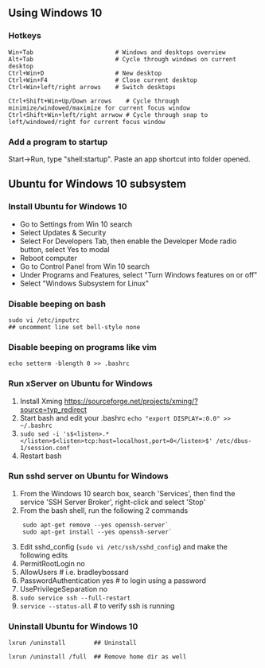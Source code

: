 ## Using Windows 10

### Hotkeys
    Win+Tab                       # Windows and desktops overview
    Alt+Tab                       # Cycle through windows on current desktop
    Ctrl+Win+D                    # New desktop
    Ctrl+Win+F4                   # Close current desktop
    Ctrl+Win+left/right arrows    # Switch desktops

    Ctrl+Shift+Win+Up/Down arrows    # Cycle through minimize/windowed/maximize for current focus window
    Ctrl+Shift+Win+left/right arrwow # Cycle through snap to left/windowed/right for current focus window

### Add a program to startup
Start->Run, type "shell:startup".  Paste an app shortcut into folder opened.

## Ubuntu for Windows 10 subsystem

### Install Ubuntu for Windows 10
* Go to Settings from Win 10 search
* Select Updates & Security
* Select For Developers Tab, then enable the Developer Mode radio button, select Yes to modal
* Reboot computer
* Go to Control Panel from Win 10 search
* Under Programs and Features, select "Turn Windows features on or off"
* Select "Windows Subsystem for Linux"

### Disable beeping on bash
    sudo vi /etc/inputrc
    ## uncomment line set bell-style none

### Disable beeping on programs like vim
    echo setterm -blength 0 >> .bashrc

### Run xServer on Ubuntu for Windows
1.  Install Xming https://sourceforge.net/projects/xming/?source=typ_redirect
2.  Start bash and edit your .bashrc  `echo "export DISPLAY=:0.0" >> ~/.bashrc`
3.  `sudo sed -i 's$<listen>.*</listen>$<listen>tcp:host=localhost,port=0</listen>$' /etc/dbus-1/session.conf`
4.  Restart bash

### Run sshd server on Ubuntu for Windows
1.  From the Windows 10 search box, search 'Services', then find the service 'SSH Server Broker', right-click and select 'Stop'
2.  From the bash shell, run the following 2 commands
```
    sudo apt-get remove --yes openssh-server`
    sudo apt-get install --yes openssh-server`
```
3.  Edit sshd_config (`sudo vi /etc/ssh/sshd_config`) and make the following edits
  1.  PermitRootLogin no
  2.  AllowUsers <username> # i.e. bradleybossard
  3.  PasswordAuthentication yes  # to login using a password
  4.  UsePrivilegeSeparation no
4.  `sudo service ssh --full-restart`
5.  `service --status-all` # to verify ssh is running


### Uninstall Ubuntu for Windows 10

    lxrun /uninstall        ## Uninstall
    
    lxrun /uninstall /full  ## Remove home dir as well

